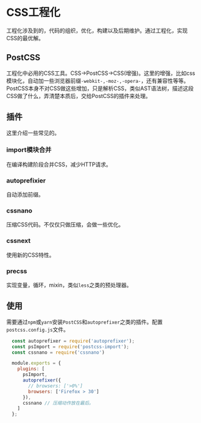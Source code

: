 # CSS工程化
工程化涉及到的，代码的组织，优化，构建以及后期维护。通过工程化，实现CSS的最优解。

## PostCSS
工程化中必用的CSS工具。CSS->PostCSS->CSS(增强)。这里的增强，比如css模块化，自动加一些浏览器前缀`-webkit-,-moz-,-opera-`，还有兼容性等等。
PostCSS本身不对CSS做这些增加，只是解析CSS，类似AST语法树，描述这段CSS做了什么，弄清楚本质后，交给PostCSS的插件来处理。

## 插件
这里介绍一些常见的。

### import模块合并
在编译构建阶段合并CSS，减少HTTP请求。

### autoprefixier
自动添加前缀。

### cssnano
压缩CSS代码。不仅仅只做压缩，会做一些优化。

### cssnext
使用新的CSS特性。

### precss
实现变量，循环，mixin，类似`less`之类的预处理器。

## 使用
需要通过`npm`或`yarn`安装`PostCSS`和`autoprefixer`之类的插件。配置`postcss.config.js`文件。
```js
  const autoprefixer = require('autoprefixer');
  const psImport = require('postcss-import');
  const cssnano = require('cssnano')

  module.exports = {
    plugins: [
      psImport,
      autoprefixer({
        // browsers: ['>0%']
        browsers: ['Firefox > 30']
      }),
      cssnano // 压缩动作放在最后。
    ]
  };
```
